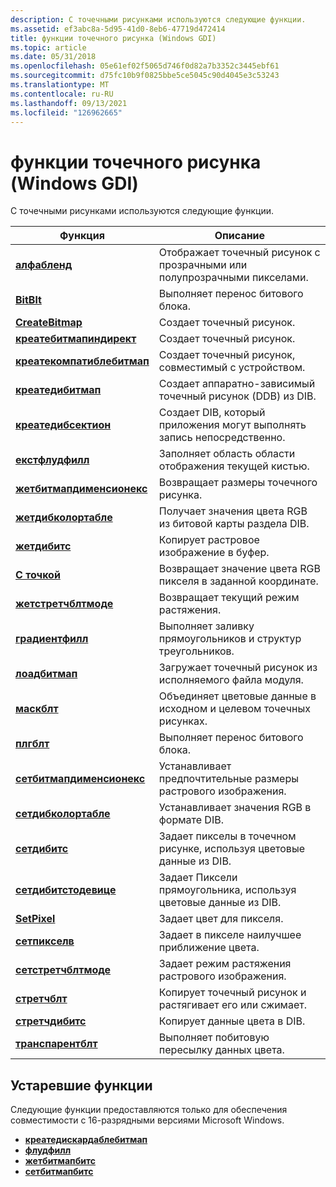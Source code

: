 ```yaml
---
description: С точечными рисунками используются следующие функции.
ms.assetid: ef3abc8a-5d95-41d0-8eb6-47719d472414
title: функции точечного рисунка (Windows GDI)
ms.topic: article
ms.date: 05/31/2018
ms.openlocfilehash: 05e61ef02f5065d746f0d82a7b3352c3445ebf61
ms.sourcegitcommit: d75fc10b9f0825bbe5ce5045c90d4045e3c53243
ms.translationtype: MT
ms.contentlocale: ru-RU
ms.lasthandoff: 09/13/2021
ms.locfileid: "126962665"
---
```

# <a name="bitmap-functions-windows-gdi"></a>функции точечного рисунка (Windows GDI)

С точечными рисунками используются следующие функции.



| Функция                                                 | Описание                                                    |
|----------------------------------------------------------|----------------------------------------------------------------|
| [**алфабленд**](/windows/desktop/api/WinGdi/nf-wingdi-alphablend)                         | Отображает точечный рисунок с прозрачными или полупрозрачными пикселами.  |
| [**BitBlt**](/windows/desktop/api/Wingdi/nf-wingdi-bitblt)                                 | Выполняет перенос битового блока.                                 |
| [**CreateBitmap**](/windows/desktop/api/Wingdi/nf-wingdi-createbitmap)                     | Создает точечный рисунок.                                              |
| [**креатебитмапиндирект**](/windows/desktop/api/Wingdi/nf-wingdi-createbitmapindirect)     | Создает точечный рисунок.                                              |
| [**креатекомпатиблебитмап**](/windows/desktop/api/Wingdi/nf-wingdi-createcompatiblebitmap) | Создает точечный рисунок, совместимый с устройством.                     |
| [**креатедибитмап**](/windows/desktop/api/Wingdi/nf-wingdi-createdibitmap)                 | Создает аппаратно-зависимый точечный рисунок (DDB) из DIB.            |
| [**креатедибсектион**](/windows/desktop/api/Wingdi/nf-wingdi-createdibsection)             | Создает DIB, который приложения могут выполнять запись непосредственно.         |
| [**екстфлудфилл**](/windows/desktop/api/Wingdi/nf-wingdi-extfloodfill)                     | Заполняет область области отображения текущей кистью.   |
| [**жетбитмапдименсионекс**](/windows/desktop/api/Wingdi/nf-wingdi-getbitmapdimensionex)     | Возвращает размеры точечного рисунка.                               |
| [**жетдибколортабле**](/windows/desktop/api/Wingdi/nf-wingdi-getdibcolortable)             | Получает значения цвета RGB из битовой карты раздела DIB.          |
| [**жетдибитс**](/windows/desktop/api/Wingdi/nf-wingdi-getdibits)                           | Копирует растровое изображение в буфер.                                 |
| [**С точкой**](/windows/desktop/api/Wingdi/nf-wingdi-getpixel)                             | Возвращает значение цвета RGB пикселя в заданной координате.   |
| [**жетстретчблтмоде**](/windows/desktop/api/Wingdi/nf-wingdi-getstretchbltmode)           | Возвращает текущий режим растяжения.                              |
| [**градиентфилл**](/windows/desktop/api/WinGdi/nf-wingdi-gradientfill)                     | Выполняет заливку прямоугольников и структур треугольников.                       |
| [**лоадбитмап**](/windows/desktop/api/Winuser/nf-winuser-loadbitmapa)                         | Загружает точечный рисунок из исполняемого файла модуля.                |
| [**маскблт**](/windows/desktop/api/Wingdi/nf-wingdi-maskblt)                               | Объединяет цветовые данные в исходном и целевом точечных рисунках. |
| [**плгблт**](/windows/desktop/api/Wingdi/nf-wingdi-plgblt)                                 | Выполняет перенос битового блока.                                 |
| [**сетбитмапдименсионекс**](/windows/desktop/api/Wingdi/nf-wingdi-setbitmapdimensionex)     | Устанавливает предпочтительные размеры растрового изображения.                     |
| [**сетдибколортабле**](/windows/desktop/api/Wingdi/nf-wingdi-setdibcolortable)             | Устанавливает значения RGB в формате DIB.                                      |
| [**сетдибитс**](/windows/desktop/api/Wingdi/nf-wingdi-setdibits)                           | Задает пикселы в точечном рисунке, используя цветовые данные из DIB.       |
| [**сетдибитстодевице**](/windows/desktop/api/Wingdi/nf-wingdi-setdibitstodevice)           | Задает Пиксели прямоугольника, используя цветовые данные из DIB.    |
| [**SetPixel**](/windows/desktop/api/Wingdi/nf-wingdi-setpixel)                             | Задает цвет для пикселя.                                    |
| [**сетпикселв**](/windows/desktop/api/Wingdi/nf-wingdi-setpixelv)                           | Задает в пикселе наилучшее приближение цвета.             |
| [**сетстретчблтмоде**](/windows/desktop/api/Wingdi/nf-wingdi-setstretchbltmode)           | Задает режим растяжения растрового изображения.                               |
| [**стретчблт**](/windows/desktop/api/Wingdi/nf-wingdi-stretchblt)                         | Копирует точечный рисунок и растягивает его или сжимает.                |
| [**стретчдибитс**](/windows/desktop/api/Wingdi/nf-wingdi-stretchdibits)                   | Копирует данные цвета в DIB.                                |
| [**транспарентблт**](/windows/desktop/api/WinGdi/nf-wingdi-transparentblt)                 | Выполняет побитовую пересылку данных цвета.                   |



 

## <a name="obsolete-functions"></a>Устаревшие функции

Следующие функции предоставляются только для обеспечения совместимости с 16-разрядными версиями Microsoft Windows.

-   [**креатедискардаблебитмап**](/windows/desktop/api/Wingdi/nf-wingdi-creatediscardablebitmap)
-   [**флудфилл**](/windows/desktop/api/Wingdi/nf-wingdi-floodfill)
-   [**жетбитмапбитс**](/windows/desktop/api/Wingdi/nf-wingdi-getbitmapbits)
-   [**сетбитмапбитс**](/windows/desktop/api/Wingdi/nf-wingdi-setbitmapbits)

 

 



